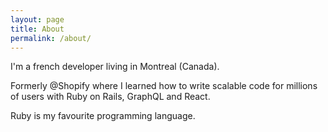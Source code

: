 ```yaml
---
layout: page
title: About
permalink: /about/
---
```


I'm a french developer living in Montreal (Canada).

Formerly @Shopify where I learned how to write scalable code for millions of users with Ruby on Rails, GraphQL and React.

Ruby is my favourite programming language.